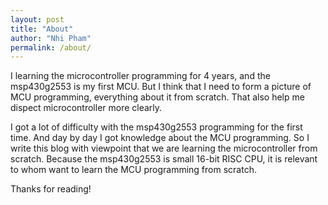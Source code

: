 ```yaml
---
layout: post
title: "About"
author: "Nhi Pham"
permalink: /about/
---
```


I learning the microcontroller programming for 4 years, and the msp430g2553 is my first MCU. But I think that I need to form a picture of MCU programming, everything about it from scratch. That also help me dispect microcontroller more clearly.

I got a lot of difficulty with the msp430g2553 programming for the first time. And day by day I got knowledge about the MCU programming. So I write this blog with viewpoint that we are learning the microcontroller from scratch. Because the msp430g2553 is small 16-bit RISC CPU, it is relevant to whom want to learn the MCU programming from scratch.

Thanks for reading!
